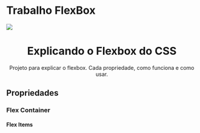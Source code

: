 # Trabalho FlexBox 
<img src="banner.png">
<h1 align="center">Explicando o Flexbox do CSS</h1>
<p align="center"> Projeto para explicar o flexbox. Cada propriedade, como funciona e como usar.
<h2>Propriedades</h2>
<h3>Flex Container</h3>
<h4>Flex Items</h4>

